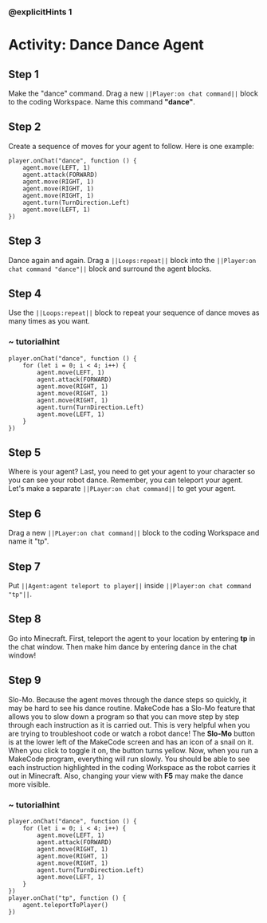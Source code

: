 ### @explicitHints 1

# Activity: Dance Dance Agent 

## Step 1
Make the "dance" command. Drag a new ``||Player:on chat command||`` block to the coding Workspace. Name this command **"dance"**.

## Step 2
Create a sequence of moves for your agent to follow. Here is one example:

```template 
player.onChat("dance", function () {
    agent.move(LEFT, 1)
    agent.attack(FORWARD)
    agent.move(RIGHT, 1)
    agent.move(RIGHT, 1)
    agent.move(RIGHT, 1)
    agent.turn(TurnDirection.Left)
    agent.move(LEFT, 1)
})
```

## Step 3
Dance again and again. Drag a ``||Loops:repeat||`` block into the ``||Player:on chat command "dance"||`` block and surround the agent blocks.

## Step 4
Use the ``||Loops:repeat||`` block to repeat your sequence of dance moves as many times as you want.

### ~ tutorialhint
``` blocks
player.onChat("dance", function () {
    for (let i = 0; i < 4; i++) {
        agent.move(LEFT, 1)
        agent.attack(FORWARD)
        agent.move(RIGHT, 1)
        agent.move(RIGHT, 1)
        agent.move(RIGHT, 1)
        agent.turn(TurnDirection.Left)
        agent.move(LEFT, 1)
    }
})
```

## Step 5
Where is your agent? Last, you need to get your agent to your character so you can see your robot dance. Remember, you can teleport your agent.  Let's make a separate ``||PLayer:on chat command||`` to get your agent.

## Step 6
Drag a new ``||PLayer:on chat command||`` block to the coding Workspace and name it "tp".

## Step 7
Put ``||Agent:agent teleport to player||`` inside ``||Player:on chat command "tp"||``.

## Step 8
Go into Minecraft. First, teleport the agent to your location by entering **tp** in the chat window. Then make him dance by entering dance in the chat window!

## Step 9
Slo-Mo. Because the agent moves through the dance steps so quickly, it may be hard to see his dance routine. MakeCode has a Slo-Mo feature that allows you to slow down a program so that you can move step by step through each instruction as it is carried out. This is very helpful when you are trying to troubleshoot code or watch a robot dance! The **Slo-Mo** button is at the lower left of the MakeCode screen and has an icon of a snail on it. When you click to toggle it on, the button turns yellow. Now, when you run a MakeCode program, everything will run slowly. You should be able to see each instruction highlighted in the coding Workspace as the robot carries it out in Minecraft. Also, changing your view with **F5** may make the dance more visible.

### ~ tutorialhint
``` blocks
player.onChat("dance", function () {
    for (let i = 0; i < 4; i++) {
        agent.move(LEFT, 1)
        agent.attack(FORWARD)
        agent.move(RIGHT, 1)
        agent.move(RIGHT, 1)
        agent.move(RIGHT, 1)
        agent.turn(TurnDirection.Left)
        agent.move(LEFT, 1)
    }
})
player.onChat("tp", function () {
    agent.teleportToPlayer()
})

```
